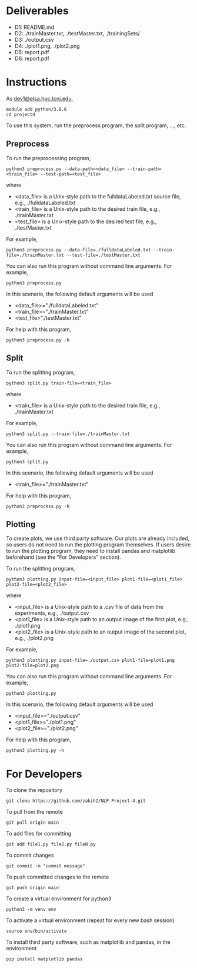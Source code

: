 # Deliverables

- D1: README.md
- D2: ./trainMaster.txt, ./testMaster.txt, ./trainingSets/
- D3: ./output.csv
- D4: ./plot1.png, ./plot2.png
- D5: report.pdf
- D6: report.pdf

# Instructions

As dev1@elsa.hpc.tcnj.edu,
```console
module add python/3.8.6
cd project4
```

To use this system, run the preprocess program, the split program, ..., etc.

## Preprocess

To run the preprocessing program,
```console
python3 preprocess.py --data-path=<data_file> --train-path=<train_file> --test-path=<test_file>
```

where
- <data_file> is a Unix-style path to the fulldataLabeled.txt source file, e.g., ./fulldataLabeled.txt
- <train_file> is a Unix-style path to the desired train file, e.g., ./trainMaster.txt
- <test_file> is a Unix-style path to the desired test file, e.g., ./testMaster.txt

For example,
```console
python3 preprocess.py --data-file=./fulldataLabeled.txt --train-file=./trainMaster.txt --test-file=./testMaster.txt
```

You can also run this program without command line arguments. For example,
```console
python3 preprocess.py
```

In this scenario, the following default arguments will be used
- <data_file>="./fulldataLabeled.txt"
- <train_file>="./trainMaster.txt"
- <test_file>"./testMaster.txt"

For help with this program,
```console
python3 preprocess.py -h
```

## Split

To run the splitting program,
```console
python3 split.py train-file=<train_file>
```

where
- <train_file> is a Unix-style path to the desired train file, e.g., ./trainMaster.txt

For example,
```console
python3 split.py --train-file=./trainMaster.txt
```

You can also run this program without command line arguments. For example,
```console
python3 split.py
```

In this scenario, the following default arguments will be used
- <train_file>="./trainMaster.txt"

For help with this program,
```console
python3 preprocess.py -h
```

## Plotting

To create plots, we use third party software. Our plots are already included, so users do not need to run the plotting program themselves. If users desire to run the plotting program, they need to install pandas and matplotlib beforehand (see the "For Developers" section).

To run the splitting program,
```console
python3 plotting.py input-file=<input_file> plot1-file=<plot1_file> plot2-file=<plot2_file>
```

where
- <input_file> is a Unix-style path to a .csv file of data from the experiments, e.g., ./output.csv
- <plot1_file> is a Unix-style path to an output image of the first plot, e.g., ./plot1.png
- <plot2_file> is a Unix-style path to an output image of the second plot, e.g., ./plot2.png

For example,
```console
python3 plotting.py input-file=./output.csv plot1-file=plot1.png plot2-file=plot2.png
```

You can also run this program without command line arguments. For example,
```console
python3 plotting.py
```

In this scenario, the following default arguments will be used
- <input_file>="./output.csv"
- <plot1_file>="./plot1.png"
- <plot2_file>="./plot2.png"

For help with this program,
```console
python3 plotting.py -h
```

# For Developers

To clone the repository
```console
git clone https://github.com/zakih2/NLP-Project-4.git
```

To pull from the remote
```console
git pull origin main
```

To add files for committing
```console
git add file1.py file2.py fileN.py
```

To commit changes
```console
git commit -m "commit message"
```

To push committed changes to the remote
```console
git push origin main
```

To create a virtual environment for python3
```console
python3 -m venv env
```

To activate a virtual environment (repeat for every new bash session)
```console
source env/bin/activate
```

To install third party software, such as matplotlib and pandas, in the environment
```console
pip install matplotlib pandas
```
